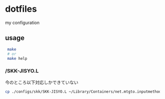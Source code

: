 # dotfiles

my configuration

## usage

```bash
 make
 # or
 make help
```

### /SKK-JISYO.L
今のところ以下対応しかできていない
```bash
cp ./configs/skk/SKK-JISYO.L ~/Library/Containers/net.mtgto.inputmethod.macSKK/Data/Documents/Dictionaries/
```
